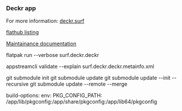 ### Deckr app

For more information: [deckr.surf](https://deckr.surf)

[flathub listing](https://github.com/flathub/surf.deckr.deckr)

[Maintainance documentation](https://github.com/flathub/flathub/wiki/App-Maintenance)

flatpak run --verbose surf.deckr.deckr

appstreamcli validate --explain surf.deckr.deckr.metainfo.xml

git submodule init
git submodule update
git submodule update --init --recursive
git submodule update --remote --merge

build-options:
env:
PKG_CONFIG_PATH: /app/lib/pkgconfig:/app/share/pkgconfig:/app/lib64/pkgconfig
